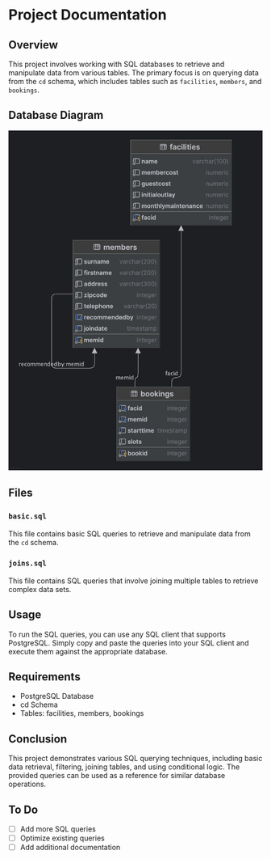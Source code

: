 # Project Documentation

## Overview

This project involves working with SQL databases to retrieve and manipulate data from various tables. The primary focus
is on querying data from the `cd` schema, which includes tables such as `facilities`, `members`, and `bookings`.

## Database Diagram

![Database Diagram](exercises.png)

## Files

### `basic.sql`

This file contains basic SQL queries to retrieve and manipulate data from the `cd` schema.

### `joins.sql`

This file contains SQL queries that involve joining multiple tables to retrieve complex data sets.

## Usage

To run the SQL queries, you can use any SQL client that supports PostgreSQL. Simply copy and paste the queries into your
SQL client and execute them against the appropriate database.

## Requirements

- PostgreSQL Database
- cd Schema
- Tables: facilities, members, bookings

## Conclusion

This project demonstrates various SQL querying techniques, including basic data retrieval, filtering, joining tables,
and using conditional logic. The provided queries can be used as a reference for similar database operations.

## To Do

- [ ] Add more SQL queries
- [ ] Optimize existing queries
- [ ] Add additional documentation